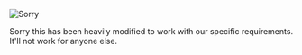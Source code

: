![Sorry](http://i.imgur.com/tH7C7z5.gif)

Sorry this has been heavily modified to work with our specific requirements. It'll not work for anyone else.